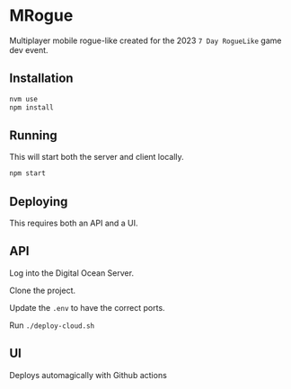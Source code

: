 # MRogue

Multiplayer mobile rogue-like created for the 2023 `7 Day RogueLike` game dev event.

## Installation

```js
nvm use
npm install
```

## Running

This will start both the server and client locally.

```js
npm start
```

## Deploying

This requires both an API and a UI.

## API

Log into the Digital Ocean Server.

Clone the project.

Update the `.env` to have the correct ports.

Run `./deploy-cloud.sh`

## UI

Deploys automagically with Github actions
